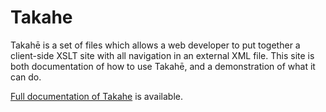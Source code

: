 # Takahe
Takahē is a set of files which allows a web developer to put together a client-side XSLT site with all navigation in an external XML file. This site is both documentation of how to use Takahē, and a demonstration of what it can do.

[Full documentation of Takahe](http://labs.realise.com/rossa/takahe/) is available.

